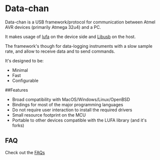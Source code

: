 # Data-chan

Data-chan is a USB framework/protocol for communication between Atmel AVR devices (primarily Atmega 32u4) and a PC.

It makes usage of [lufa](http://www.fourwalledcubicle.com/LUFA.php) on the device side and [Libusb](http://www.libusb.org/) on the host.

The framework's though for data-logging instruments with a slow sample rate, and allow to receive data and to send commands.

It's designed to be:

* Minimal
* Fast 
* Configurable

##Features

* Broad compatibility with MacOS/Windows/Linux/OpenBSD
* Bindings for most of the major programming languages
* Do not require user interaction to install the required drivers
* Small resource footprint on the MCU
* Portable to other devices compatible with the LUFA library (and it's forks)

## FAQ

Check out the [FAQs](faq.md)
